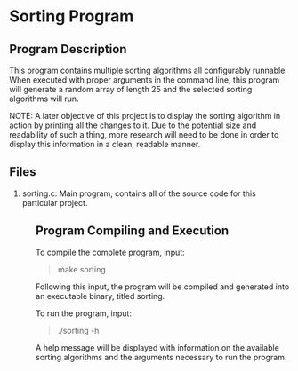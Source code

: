 # Sorting Program

## Program Description
This program contains multiple sorting algorithms all configurably runnable. When executed with proper arguments in the command line, this program will generate a random array of length 25 and the selected sorting algorithms will run. <br>

NOTE: A later objective of this project is to display the sorting algorithm in action by printing all the changes to it. Due to the potential size and readability of such a thing, more research will need to be done in order to display this information in a clean, readable manner.

## Files
<ol>
	<li>sorting.c: Main program, contains all of the source code for this particular project.</li>
<ol>

## Program Compiling and Execution

To compile the complete program, input:
> make sorting

Following this input, the program will be compiled and generated into an executable binary, titled sorting.

To run the program, input:
> ./sorting -h

A help message will be displayed with information on the available sorting algorithms and the arguments necessary to run the program.
